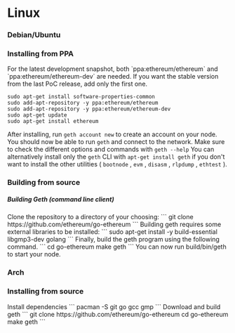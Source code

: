 # Linux 
<h3>Debian/Ubuntu</h3>
<h3>Installing from PPA</h3>
For the latest development snapshot, both `ppa:ethereum/ethereum` and
`ppa:ethereum/ethereum-dev` are needed. If you want the stable version from the last PoC
release, add only the first one.

```
sudo apt-get install software-properties-common
sudo add-apt-repository -y ppa:ethereum/ethereum
sudo add-apt-repository -y ppa:ethereum/ethereum-dev
sudo apt-get update
sudo apt-get install ethereum
```
After installing, run `geth account new` to create an account on your node.
You should now be able to run `geth` and connect to the network.
Make sure to check the different options and commands with `geth --help`
You can alternatively install only the `geth` CLI with `apt-get install geth` if you don't want
to install the other utilities ( `bootnode` , `evm` , `disasm` , `rlpdump` , `ethtest` ).

<h3>Building from source</h3>
<h5>Building Geth (command line client)</h5>
Clone the repository to a directory of your choosing:
```
git clone https://github.com/ethereum/go-ethereum
```
Building geth requires some external libraries to be installed:
```
sudo apt-get install -y build-essential libgmp3-dev golang
```
Finally, build the geth program using the following command.
```
cd go-ethereum
make geth
```
You can now run build/bin/geth to start your node.
<h3>Arch</h3>
<h3>Installing from source</h3>
Install dependencies
```
pacman -S git go gcc gmp
```
Download and build geth
```
git clone https://github.com/ethereum/go-ethereum
cd go-ethereum
make geth
```

